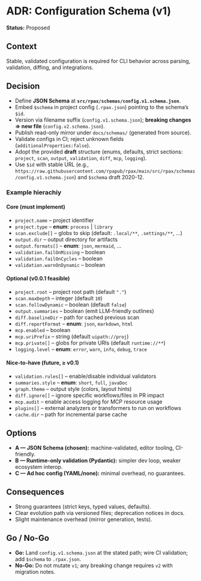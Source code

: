 # ADR: Configuration Schema (v1)

**Status:** Proposed

## Context

Stable, validated configuration is required for CLI behavior across parsing, validation, diffing, and integrations.

## Decision

* Define **JSON Schema** at **`src/rpax/schemas/config.v1.schema.json`**.
* Embed `$schema` in project config (`.rpax.json`) pointing to the schema’s `$id`.
* Version via filename suffix (`config.v1.schema.json`); **breaking changes ⇒ new file** (`config.v2.schema.json`).
* Publish read-only mirror under `docs/schemas/` (generated from source).
* Validate configs in CI; reject unknown fields (`additionalProperties:false`).
* Adopt the provided **draft** structure (enums, defaults, strict sections: `project`, `scan`, `output`, `validation`, `diff`, `mcp`, `logging`).
* Use `$id` with stable URL (e.g., `https://raw.githubusercontent.com/rpapub/rpax/main/src/rpax/schemas/config.v1.schema.json`) and `$schema` draft 2020-12.

### Example hierachiy

#### Core (must implement)

* `project.name` – project identifier
* `project.type` – **enum**: `process` | `library`
* `scan.exclude[]` – globs to skip (default: `.local/**`, `.settings/**`, …)
* `output.dir` – output directory for artifacts
* `output.formats[]` – **enum**: `json`, `mermaid`, …
* `validation.failOnMissing` – boolean
* `validation.failOnCycles` – boolean
* `validation.warnOnDynamic` – boolean

#### Optional (v0.0.1 feasible)

* `project.root` – project root path (default `"."`)
* `scan.maxDepth` – integer (default `10`)
* `scan.followDynamic` – boolean (default `false`)
* `output.summaries` – boolean (emit LLM-friendly outlines)
* `diff.baselineDir` – path for cached previous scan
* `diff.reportFormat` – **enum**: `json`, `markdown`, `html`
* `mcp.enabled` – boolean
* `mcp.uriPrefix` – string (default `uipath://proj`)
* `mcp.private[]` – globs for private URIs (default `runtime://**`)
* `logging.level` – **enum**: `error`, `warn`, `info`, `debug`, `trace`

#### Nice-to-have (future, ≥ v0.1)

* `validation.rules[]` – enable/disable individual validators
* `summaries.style` – **enum**: `short`, `full`, `javaDoc`
* `graph.theme` – output style (colors, layout hints)
* `diff.ignore[]` – ignore specific workflows/files in PR impact
* `mcp.audit` – enable access logging for MCP resource usage
* `plugins[]` – external analyzers or transformers to run on workflows
* `cache.dir` – path for incremental parse cache


## Options

* **A — JSON Schema (chosen):** machine-validated, editor tooling, CI-friendly.
* **B — Runtime-only validation (Pydantic):** simpler dev loop, weaker ecosystem interop.
* **C — Ad hoc config (YAML/none):** minimal overhead, no guarantees.

## Consequences

* Strong guarantees (strict keys, typed values, defaults).
* Clear evolution path via versioned files; deprecation notices in docs.
* Slight maintenance overhead (mirror generation, tests).

## Go / No-Go

* **Go:** Land `config.v1.schema.json` at the stated path; wire CI validation; add `$schema` to `.rpax.json`.
* **No-Go:** Do not mutate `v1`; any breaking change requires `v2` with migration notes.
